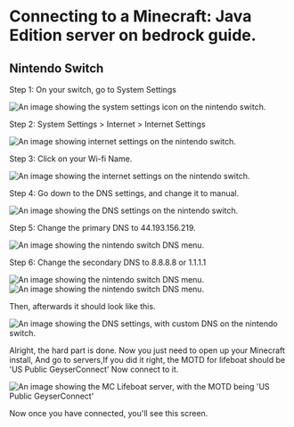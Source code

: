 # Connecting to a Minecraft: Java Edition server on bedrock guide.

## Nintendo Switch
Step 1: On your switch, go to System Settings
 
![An image showing the system settings icon on the nintendo switch.](https://user-images.githubusercontent.com/109752332/202918079-3abce004-c88c-4119-be1b-495197b50a84.jpeg)

Step 2: System Settings > Internet > Internet Settings
 
![An image showing internet settings on the nintendo switch.](https://user-images.githubusercontent.com/109752332/202918263-a23fdd10-05f2-49ab-a36b-cd8eb871cd18.jpeg)

Step 3: Click on your Wi-fi Name.

![An image showing the internet settings on the nintendo switch.](https://user-images.githubusercontent.com/109752332/202918923-1ed692fa-7073-48e6-a43d-95623ec38440.jpeg)

Step 4: Go down to the DNS settings, and change it to manual.

![An image showing the DNS settings on the nintendo switch.](https://user-images.githubusercontent.com/109752332/202919367-9b924ca7-00d5-454d-9d9b-6192d9d0930d.jpeg)

Step 5: Change the primary DNS to 44.193.156.219.

![An image showing the nintendo switch DNS menu.](https://user-images.githubusercontent.com/109752332/202919622-1657379b-10db-4d46-ada2-1b25b5ec689c.jpeg)

Step 6: Change the secondary DNS to 8.8.8.8 or 1.1.1.1

![An image showing the nintendo switch DNS menu.](https://user-images.githubusercontent.com/109752332/202920361-efa05993-3d9e-4d35-bc10-53fd932d9f8b.jpeg)
![An image showing the nintendo switch DNS menu.](https://user-images.githubusercontent.com/109752332/202920132-fe03e875-9d9a-445d-987e-5299de471242.jpeg)

Then, afterwards it should look like this.

![An image showing the DNS settings, with custom DNS on the nintendo switch.](https://user-images.githubusercontent.com/109752332/202920451-818eed3a-ce0e-4a72-ac9b-f52746361b5b.jpeg)

Alright, the hard part is done. Now you just need to open up your Minecraft install, And go to servers,If you did it right, the MOTD for lifeboat should be 'US Public GeyserConnect'
Now connect to it.

![An image showing the MC Lifeboat server, with the MOTD being 'US Public GeyserConnect'](https://user-images.githubusercontent.com/109752332/203147659-3fe096b5-856d-4284-9f18-c29c4a065989.jpeg)

Now once you have connected, you'll see this screen.

